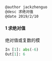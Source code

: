```markdown
@author jackzhenguo
@desc 求绝对值
@date 2019/2/10
```

#### 1 求绝对值

绝对值或复数的模

```python
In [1]: abs(-6)                                                                 
Out[1]: 6
```

